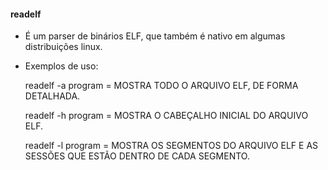 #### readelf

- É um parser de binários ELF, que também é nativo em algumas distribuições linux.

 - Exemplos de uso:

 	readelf -a program  = MOSTRA TODO O ARQUIVO ELF, DE FORMA DETALHADA.

 	readelf -h program  = MOSTRA O CABEÇALHO INICIAL DO ARQUIVO ELF.

 	readelf -l program  = MOSTRA OS SEGMENTOS DO ARQUIVO ELF E AS SESSÕES QUE ESTÃO DENTRO DE CADA SEGMENTO.